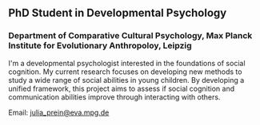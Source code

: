 ## PhD Student in Developmental Psychology
### Department of Comparative Cultural Psychology, Max Planck Institute for Evolutionary Anthropoloy, Leipzig

I'm a developmental psychologist interested in the foundations of social cognition. My current research focuses on developing new methods to study a wide range of social abilities in young children. By developing a unified framework, this project aims to assess if social cognition and communication abilities improve through interacting with others. 

Email: julia_prein@eva.mpg.de
